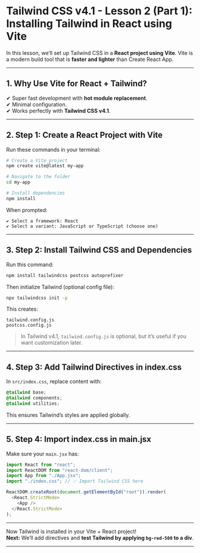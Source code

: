 # Tailwind CSS v4.1 - Lesson 2 (Part 1): Installing Tailwind in React using Vite

In this lesson, we’ll set up Tailwind CSS in a **React project using Vite**. Vite is a modern build tool that is **faster and lighter** than Create React App.

---

## **1. Why Use Vite for React + Tailwind?**

✔ Super fast development with **hot module replacement**.  
✔ Minimal configuration.  
✔ Works perfectly with **Tailwind CSS v4.1**.

---

## **2. Step 1: Create a React Project with Vite**

Run these commands in your terminal:

```bash
# Create a Vite project
npm create vite@latest my-app

# Navigate to the folder
cd my-app

# Install dependencies
npm install
```

When prompted:

```
✔ Select a framework: React
✔ Select a variant: JavaScript or TypeScript (choose one)
```

---

## **3. Step 2: Install Tailwind CSS and Dependencies**

Run this command:

```bash
npm install tailwindcss postcss autoprefixer
```

Then initialize Tailwind (optional config file):

```bash
npx tailwindcss init -p
```

This creates:

```
tailwind.config.js
postcss.config.js
```

> In Tailwind v4.1, `tailwind.config.js` is optional, but it’s useful if you want customization later.

---

## **4. Step 3: Add Tailwind Directives in index.css**

In `src/index.css`, replace content with:

```css
@tailwind base;
@tailwind components;
@tailwind utilities;
```

This ensures Tailwind’s styles are applied globally.

---

## **5. Step 4: Import index.css in main.jsx**

Make sure your `main.jsx` has:

```javascript
import React from "react";
import ReactDOM from "react-dom/client";
import App from "./App.jsx";
import "./index.css"; // ✅ Import Tailwind CSS here

ReactDOM.createRoot(document.getElementById("root")).render(
  <React.StrictMode>
    <App />
  </React.StrictMode>
);
```

---

Now Tailwind is installed in your Vite + React project!  
**Next:** We’ll add directives and **test Tailwind by applying `bg-red-500` to a div**.

---
